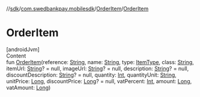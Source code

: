 //[sdk](../../../index.md)/[com.swedbankpay.mobilesdk](../index.md)/[OrderItem](index.md)/[OrderItem](-order-item.md)



# OrderItem  
[androidJvm]  
Content  
fun [OrderItem](-order-item.md)(reference: [String](https://kotlinlang.org/api/latest/jvm/stdlib/kotlin/-string/index.html), name: [String](https://kotlinlang.org/api/latest/jvm/stdlib/kotlin/-string/index.html), type: [ItemType](../-item-type/index.md), class: [String](https://kotlinlang.org/api/latest/jvm/stdlib/kotlin/-string/index.html), itemUrl: [String](https://kotlinlang.org/api/latest/jvm/stdlib/kotlin/-string/index.html)? = null, imageUrl: [String](https://kotlinlang.org/api/latest/jvm/stdlib/kotlin/-string/index.html)? = null, description: [String](https://kotlinlang.org/api/latest/jvm/stdlib/kotlin/-string/index.html)? = null, discountDescription: [String](https://kotlinlang.org/api/latest/jvm/stdlib/kotlin/-string/index.html)? = null, quantity: [Int](https://kotlinlang.org/api/latest/jvm/stdlib/kotlin/-int/index.html), quantityUnit: [String](https://kotlinlang.org/api/latest/jvm/stdlib/kotlin/-string/index.html), unitPrice: [Long](https://kotlinlang.org/api/latest/jvm/stdlib/kotlin/-long/index.html), discountPrice: [Long](https://kotlinlang.org/api/latest/jvm/stdlib/kotlin/-long/index.html)? = null, vatPercent: [Int](https://kotlinlang.org/api/latest/jvm/stdlib/kotlin/-int/index.html), amount: [Long](https://kotlinlang.org/api/latest/jvm/stdlib/kotlin/-long/index.html), vatAmount: [Long](https://kotlinlang.org/api/latest/jvm/stdlib/kotlin/-long/index.html))  



